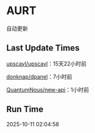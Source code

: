 # AURT

自动更新


## Last Update Times

[upscayl/upscayl](https://github.com/upscayl/upscayl)：15天22小时前

[donknap/dpanel](https://github.com/donknap/dpanel)：7小时前

[QuantumNous/new-api](https://github.com/QuantumNous/new-api)：1小时前


## Run Time
2025-10-11 02:04:58
